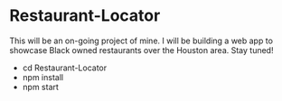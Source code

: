 # Restaurant-Locator

This will be an on-going project of mine. I will be building a web app to showcase Black owned restaurants over the Houston area. Stay tuned!

- cd Restaurant-Locator
- npm install
- npm start
